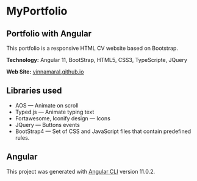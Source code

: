 # MyPortfolio

## Portfolio with Angular
This portfolio is a responsive HTML CV website based on Bootstrap. 

<b>Technology:</b> Angular 11, BootStrap, HTML5, CSS3, TypeScripte, JQuery

<b>Web Site:</b> [vinnamaral.github.io](https://vinnamaral.github.io)

## Libraries used
- AOS — Animate on scroll
- Typed.js — Animate typing text
- Fortawesome, Iconify design — Icons
- JQuery — Buttons events
- BootStrap4 — Set of CSS and JavaScript files that contain predefined rules.

## Angular

This project was generated with [Angular CLI](https://github.com/angular/angular-cli) version 11.0.2.




